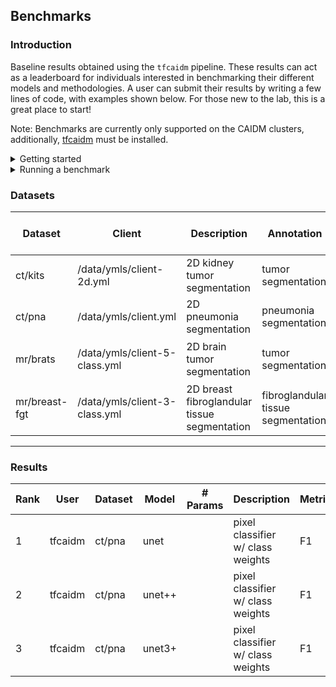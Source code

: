 ## Benchmarks

### Introduction

Baseline results obtained using the `tfcaidm` pipeline. These results can act as a leaderboard for individuals interested in benchmarking their different models and methodologies. A user can submit their results by writing a few lines of code, with examples shown below. For those new to the lab, this is a great place to start!

Note: Benchmarks are currently only supported on the CAIDM clusters, additionally, [tfcaidm](https://github.com/Brandhsu/tfcaidm) must be installed.

<details>

<summary>Getting started</summary>

To get started, users should checkout all related benchmark datasets and their descriptions using the `help` method. They can also checkout the current leaderboard standings with the `leaderboard` method. This site will be updated with the best submissions periodically, but for real-time updates, use the methods below.

```python
from tfcaidm import Benchmark

# --- Get benchmark related information
Benchmark.help()

# --- View the leaderboards
Benchmark.leaderboard()
```

</details>

<details>

To run a benchmark, a user needs to specify the benchmark dataset path and a trained model. From there they will have to align the dataset inputs and targets with their model inputs and outputs. After doing so, they will be able to run model evaluation and view their results. A submission can then optionally be made to the leaderboards.

<summary>Running a benchmark</summary>

```python
from tfcaidm import Model
from tfcaidm import Benchmark
from jarvis.utils.general import gpus

DATA_PATH = "benchmark/kits"
MODEL_PATH = "checkpoints/unet"

# --- Autoselect GPU (use only on caidm cluster)
gpus.autoselect()

# --- Load a trained model
model = Model.load_model(MODEL_PATH)

# --- Ensure model inputs and outputs matches the dataset inputs and targets
model = Model.inference_mode(model, inputs=["dat"], outputs=["lbl"])

# --- Instantiate a benchmark object
benchmark = Benchmark(DATA_PATH)

# --- Run model evaluation
benchmark.run(model)

# --- If you are happy with your score, submit it
benchmark.submit()
```

</details>

### Datasets

<table>
  <thead>
    <tr>
      <th>Dataset</th>
      <th>Client</th>
      <th>Description</th>
      <th>Annotation</th>
      <th>Inputs</th>
      <th>Outputs</th>
      <th>Additional Information</th>
      <th># Evaluation Samples</th>
      <th>Fold</th>
    </tr>
  </thead>
  <tbody>
    <tr>
      <td>ct/kits</td>
      <td>/data/ymls/client-2d.yml</td>
      <td>2D kidney tumor segmentation</td>
      <td>tumor segmentation</td>
      <td><code>["dat"]</code></td>
      <td><code>["lbl"]</code></td>
      <td>
        <a
          href="https://colab.research.google.com/github/peterchang77/caidm/blob/master/datasets/ct-kidney-kits/segmentation.ipynb"
          >ct-kidney-kits</a
        >
      </td>
      <td></td>
      <td>0</td>
    </tr>
    <tr>
      <td>ct/pna</td>
      <td>/data/ymls/client.yml</td>
      <td>2D pneumonia segmentation</td>
      <td>pneumonia segmentation</td>
      <td><code>["dat", "lng"]</code></td>
      <td><code>["pna"]</code></td>
      <td>
        <a
          href="https://colab.research.google.com/github/peterchang77/caidm/blob/master/datasets/ct-lung-pna/segmentation.ipynb"
          >ct-lung-pna</a
        >
      </td>
      <td></td>
      <td>0</td>
    </tr>
    <tr>
      <td>mr/brats</td>
      <td>/data/ymls/client-5-class.yml</td>
      <td>2D brain tumor segmentation</td>
      <td>tumor segmentation</td>
      <td><code>["t2", "flair", "pre", "post"]</code></td>
      <td><code>["lbl"]</code></td>
      <td>
        <a
          href="https://colab.research.google.com/github/peterchang77/caidm/blob/master/datasets/mr-brain-tumor/segmentation.ipynb"
          >mr-brain-tumor</a
        >
      </td>
      <td></td>
      <td>0</td>
    </tr>
    <tr>
      <td>mr/breast-fgt</td>
      <td>/data/ymls/client-3-class.yml</td>
      <td>2D breast fibroglandular tissue segmentation</td>
      <td>fibroglandular tissue segmentation</td>
      <td><code>["dat"]</code></td>
      <td><code>["lbl"]</code></td>
      <td>
        <a
          href="https://colab.research.google.com/github/peterchang77/caidm/blob/master/datasets/mr-breast-fgt/segmentation.ipynb"
          >mr-breast-fgt</a
        >
      </td>
      <td></td>
      <td>0</td>
    </tr>
  </tbody>
</table>

---

### Results

<table>
  <thead>
    <tr>
      <th>Rank</th>
      <th>User</th>
      <th>Dataset</th>
      <th>Model</th>
      <th># Params</th>
      <th>Description</th>
      <th>Metrics</th>
      <th>Score ↑</th>
      <th>Date</th>
    </tr>
  </thead>
  <tbody>
    <tr>
      <td>1</td>
      <td>tfcaidm</td>
      <td>ct/pna</td>
      <td>unet</td>
      <td></td>
      <td>pixel classifier w/ class weights</td>
      <td>F1</td>
      <td></td>
      <td></td>
    </tr>
    <tr>
      <td>2</td>
      <td>tfcaidm</td>
      <td>ct/pna</td>
      <td>unet++</td>
      <td></td>
      <td>pixel classifier w/ class weights</td>
      <td>F1</td>
      <td></td>
      <td></td>
    </tr>
    <tr>
      <td>3</td>
      <td>tfcaidm</td>
      <td>ct/pna</td>
      <td>unet3+</td>
      <td></td>
      <td>pixel classifier w/ class weights</td>
      <td>F1</td>
      <td></td>
      <td></td>
    </tr>
  </tbody>
</table>

